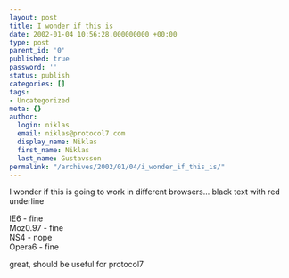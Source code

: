 ```yaml
---
layout: post
title: I wonder if this is
date: 2002-01-04 10:56:28.000000000 +00:00
type: post
parent_id: '0'
published: true
password: ''
status: publish
categories: []
tags:
- Uncategorized
meta: {}
author:
  login: niklas
  email: niklas@protocol7.com
  display_name: Niklas
  first_name: Niklas
  last_name: Gustavsson
permalink: "/archives/2002/01/04/i_wonder_if_this_is/"
---
```

I wonder if this is going to work in different browsers... black text with red underline

IE6 - fine  
Moz0.97 - fine  
NS4 - nope  
Opera6 - fine

great, should be useful for protocol7

